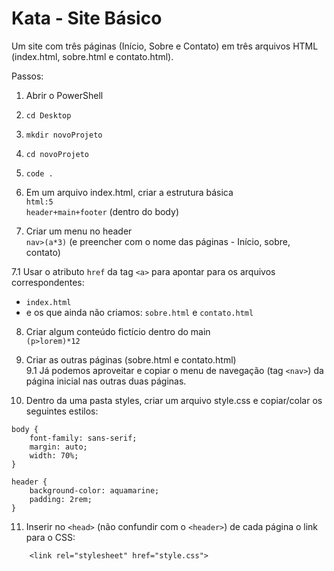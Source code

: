 # Kata - Site Básico  
  
Um site com três páginas (Início, Sobre e Contato) em três arquivos HTML (index.html, sobre.html e contato.html).
  
Passos:  

1. Abrir o PowerShell
2. ```cd Desktop```
3. ```mkdir novoProjeto```
4. ```cd novoProjeto```
5. ```code .```

6. Em um arquivo index.html, criar a estrutura básica   
```html:5```   
```header+main+footer``` (dentro do body)  
  
  
7. Criar um menu no header  
```nav>(a*3)``` (e preencher com o nome das páginas - Início, sobre, contato)   
    
7.1 Usar o atributo ```href``` da tag ```<a>``` para apontar para os arquivos correspondentes:  
- ```index.html```  
- e os que ainda não criamos: ```sobre.html``` e ```contato.html```  

8. Criar algum conteúdo fictício dentro do main  
```(p>lorem)*12```    

9. Criar as outras páginas (sobre.html e contato.html)  
9.1 Já podemos aproveitar e copiar o menu de navegação (tag ```<nav>```) da página inicial nas outras duas páginas.  

10. Dentro da uma pasta styles, criar um arquivo style.css e copiar/colar os seguintes estilos:   
```
body {
    font-family: sans-serif;
    margin: auto;
    width: 70%;
}

header {
    background-color: aquamarine;
    padding: 2rem;
}
```

11. Inserir no ```<head>``` (não confundir com o ```<header>```) de cada página o link para o CSS:   
```
    <link rel="stylesheet" href="style.css">
```


